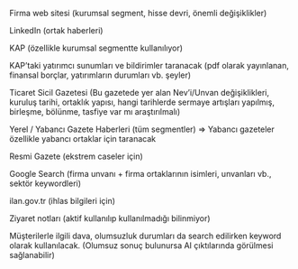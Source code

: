 Firma web sitesi (kurumsal segment, hisse devri, önemli değişiklikler)

LinkedIn (ortak haberleri)

KAP (özellikle kurumsal segmentte kullanılıyor)

KAP’taki yatırımcı sunumları ve bildirimler taranacak (pdf olarak yayınlanan, finansal borçlar, yatırımların durumları vb. şeyler)

Ticaret Sicil Gazetesi (Bu gazetede yer alan Nev’i/Unvan değişiklikleri, kuruluş tarihi, ortaklık yapısı, hangi tarihlerde sermaye artışları yapılmış, birleşme, bölünme, tasfiye var mı araştırılmalı)

Yerel / Yabancı Gazete Haberleri (tüm segmentler) ⇒ Yabancı gazeteler özellikle yabancı ortaklar için taranacak

Resmi Gazete (ekstrem caseler için)

Google Search (firma unvanı + firma ortaklarının isimleri, unvanları vb., sektör keywordleri)

ilan.gov.tr (ihlas bilgileri için)

Ziyaret notları (aktif kullanılıp kullanılmadığı bilinmiyor)

Müşterilerle ilgili dava, olumsuzluk durumları da search edilirken keyword olarak kullanılacak. (Olumsuz sonuç bulunursa AI çıktılarında görülmesi sağlanabilir)